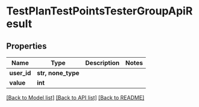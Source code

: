 # TestPlanTestPointsTesterGroupApiResult


## Properties
Name | Type | Description | Notes
------------ | ------------- | ------------- | -------------
**user_id** | **str, none_type** |  | 
**value** | **int** |  | 

[[Back to Model list]](../README.md#documentation-for-models) [[Back to API list]](../README.md#documentation-for-api-endpoints) [[Back to README]](../README.md)


